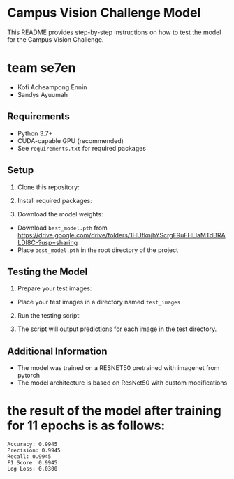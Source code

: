 # Campus Vision Challenge Model

This README provides step-by-step instructions on how to test the model for the Campus Vision Challenge.

# team se7en
 - Kofi Acheampong Ennin
 - Sandys Ayuumah

## Requirements

- Python 3.7+
- CUDA-capable GPU (recommended)
- See `requirements.txt` for required packages

## Setup

1. Clone this repository:


2. Install required packages:


3. Download the model weights:
- Download `best_model.pth` from https://drive.google.com/drive/folders/1HUfknjhYScrgF9uFHLlaMTdBRALDI8C-?usp=sharing
- Place `best_model.pth` in the root directory of the project

## Testing the Model

1. Prepare your test images:
- Place your test images in a directory named `test_images`

2. Run the testing script:


3. The script will output predictions for each image in the test directory.

## Additional Information

- The model was trained on a RESNET50 pretrained with imagenet from pytorch
- The model architecture is based on ResNet50 with custom modifications

# the result of the model after training for 11 epochs is as follows:

    Accuracy: 0.9945
    Precision: 0.9945
    Recall: 0.9945
    F1 Score: 0.9945
    Log Loss: 0.0300